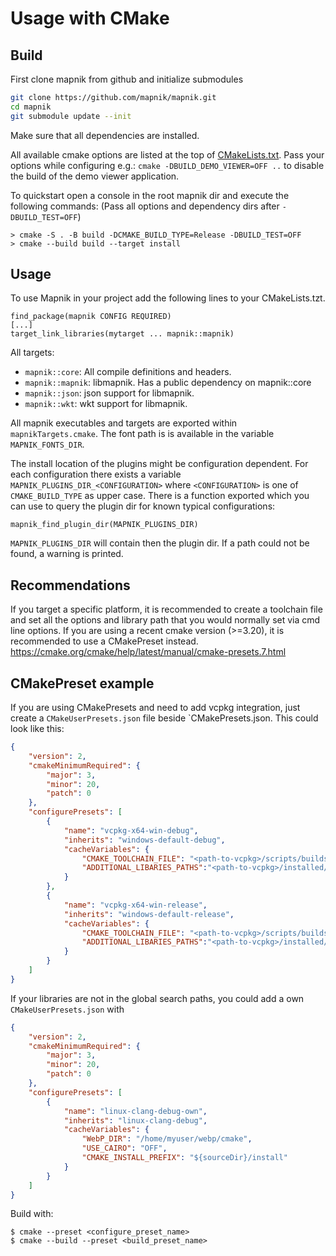 # Usage with CMake
## Build
First clone mapnik from github and initialize submodules

```bash
git clone https://github.com/mapnik/mapnik.git
cd mapnik
git submodule update --init
```

Make sure that all dependencies are installed.

All available cmake options are listed at the top of [CMakeLists.txt](../CMakeLists.txt). 
Pass your options while configuring e.g.: `cmake -DBUILD_DEMO_VIEWER=OFF ..` to disable the build of the demo viewer application.

To quickstart open a console in the root mapnik dir and execute the following commands: (Pass all options and dependency dirs after `-DBUILD_TEST=OFF`)
```
> cmake -S . -B build -DCMAKE_BUILD_TYPE=Release -DBUILD_TEST=OFF
> cmake --build build --target install
```

## Usage

To use Mapnik in your project add the following lines to your CMakeLists.tzt.
```
find_package(mapnik CONFIG REQUIRED)
[...]
target_link_libraries(mytarget ... mapnik::mapnik)
```
All targets: 
* `mapnik::core`: All compile definitions and headers.
* `mapnik::mapnik`: libmapnik. Has a public dependency on mapnik::core
* `mapnik::json`: json support for libmapnik.
* `mapnik::wkt`: wkt support for libmapnik.

All mapnik executables and targets are exported within `mapnikTargets.cmake`. 
The font path is is available in the variable `MAPNIK_FONTS_DIR`. 

The install location of the plugins might be configuration dependent. 
For each configuration there exists a variable `MAPNIK_PLUGINS_DIR_<CONFIGURATION>` where `<CONFIGURATION>` is one of `CMAKE_BUILD_TYPE` as upper case.
There is a function exported which you can use to query the plugin dir for known typical configurations:
```
mapnik_find_plugin_dir(MAPNIK_PLUGINS_DIR)
```
`MAPNIK_PLUGINS_DIR` will contain then the plugin dir. If a path could not be found, a warning is printed.

## Recommendations

If you target a specific platform, it is recommended to create a toolchain file and set all the options and library path that you would normally set via cmd line options.
If you are using a recent cmake version (>=3.20), it is recommended to use a CMakePreset instead. https://cmake.org/cmake/help/latest/manual/cmake-presets.7.html


## CMakePreset example

If you are using CMakePresets and need to add vcpkg integration, just create a `CMakeUserPresets.json` file beside `CMakePresets.json. 
This could look like this:
```json
{
    "version": 2,
    "cmakeMinimumRequired": {
        "major": 3,
        "minor": 20,
        "patch": 0
    },
    "configurePresets": [
        {
            "name": "vcpkg-x64-win-debug",
            "inherits": "windows-default-debug",
            "cacheVariables": {
                "CMAKE_TOOLCHAIN_FILE": "<path-to-vcpkg>/scripts/buildsystems/vcpkg.cmake",
                "ADDITIONAL_LIBARIES_PATHS":"<path-to-vcpkg>/installed/x64-windows/debug/bin"
            }
        },
        {
            "name": "vcpkg-x64-win-release",
            "inherits": "windows-default-release",
            "cacheVariables": {
                "CMAKE_TOOLCHAIN_FILE": "<path-to-vcpkg>/scripts/buildsystems/vcpkg.cmake",
                "ADDITIONAL_LIBARIES_PATHS":"<path-to-vcpkg>/installed/x64-windows/bin"
            }
        }
    ]
}
```


If your libraries are not in the global search paths, you could add a own `CMakeUserPresets.json` with 

```json
{
    "version": 2,
    "cmakeMinimumRequired": {
        "major": 3,
        "minor": 20,
        "patch": 0
    },
    "configurePresets": [
        {
            "name": "linux-clang-debug-own",
            "inherits": "linux-clang-debug",
            "cacheVariables": {
                "WebP_DIR": "/home/myuser/webp/cmake",
                "USE_CAIRO": "OFF",
                "CMAKE_INSTALL_PREFIX": "${sourceDir}/install"
            }
        }
    ]
}
```

Build with: 
```
$ cmake --preset <configure_preset_name>
$ cmake --build --preset <build_preset_name>
```
